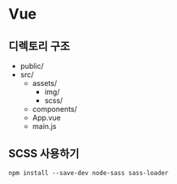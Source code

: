 # **Vue**

## **디렉토리 구조**
* public/
* src/
	* assets/
		* img/
		* scss/
	* components/
	* App.vue
	* main.js

## **SCSS 사용하기**
```
npm install --save-dev node-sass sass-loader
```
